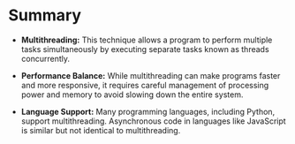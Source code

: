 # Summary

-   **Multithreading:** This technique allows a program to perform multiple tasks simultaneously by executing separate tasks known as threads concurrently.

-   **Performance Balance:** While multithreading can make programs faster and more responsive, it requires careful management of processing power and memory to avoid slowing down the entire system.

-   **Language Support:** Many programming languages, including Python, support multithreading. Asynchronous code in languages like JavaScript is similar but not identical to multithreading.
